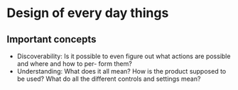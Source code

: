 # Design of every day things

## Important concepts

- Discoverability: Is it possible to even
  figure out what actions are possible and where and how to per-
  form them?
- Understanding: What does it all mean? How is the
  product supposed to be used? What do all the different controls
  and settings mean?
